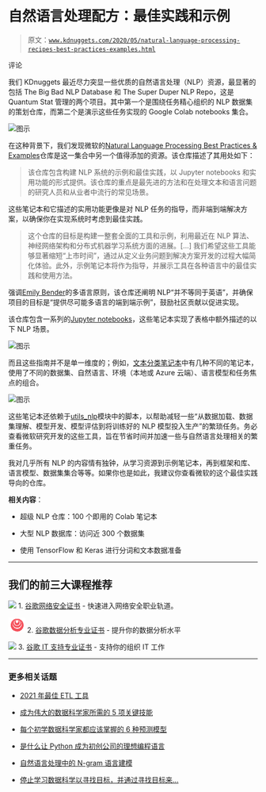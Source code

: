 # 自然语言处理配方：最佳实践和示例

> 原文：[`www.kdnuggets.com/2020/05/natural-language-processing-recipes-best-practices-examples.html`](https://www.kdnuggets.com/2020/05/natural-language-processing-recipes-best-practices-examples.html)

评论

我们 KDnuggets 最近尽力突显一些优质的自然语言处理（NLP）资源，最显著的包括 The Big Bad NLP Database 和 The Super Duper NLP Repo，这是 Quantum Stat 管理的两个项目。其中第一个是围绕任务精心组织的 NLP 数据集的策划仓库，而第二个是演示这些任务实现的 Google Colab notebooks 集合。

![图示](https://github.com/microsoft/nlp-recipes)

在这种背景下，我们发现微软的[Natural Language Processing Best Practices & Examples](https://github.com/microsoft/nlp-recipes)仓库是这一集合中另一个值得添加的资源。该仓库描述了其用处如下：

> 该仓库包含构建 NLP 系统的示例和最佳实践，以 Jupyter notebooks 和实用功能的形式提供。该仓库的重点是最先进的方法和在处理文本和语言问题的研究人员和从业者中流行的常见场景。

这些笔记本和它描述的实用功能更像是对 NLP 任务的指导，而非端到端解决方案，以确保你在实现系统时考虑到最佳实践。

> 这个仓库的目标是构建一整套全面的工具和示例，利用最近在 NLP 算法、神经网络架构和分布式机器学习系统方面的进展。[...] 我们希望这些工具能够显著缩短“上市时间”，通过从定义业务问题到解决方案开发的过程大幅简化体验。此外，示例笔记本将作为指导，并展示工具在各种语言中的最佳实践和使用方法。

强调[Emily Bender](https://twitter.com/emilymbender)的多语言原则，该仓库还阐明 NLP“并不等同于英语”，并确保项目的目标是“提供尽可能多语言的端到端示例”，鼓励社区贡献以促进实现。

该仓库包含一系列的[Jupyter notebooks](https://github.com/microsoft/nlp-recipes/tree/master/examples)，这些笔记本实现了表格中额外描述的以下 NLP 场景。

![图示](https://github.com/microsoft/nlp-recipes/tree/master/examples)

而且这些指南并不是单一维度的；例如，[文本分类笔记本](https://github.com/microsoft/nlp-recipes/tree/master/examples/text_classification)中有几种不同的笔记本，使用了不同的数据集、自然语言、环境（本地或 Azure 云端）、语言模型和任务焦点的组合。

![图示](https://github.com/microsoft/nlp-recipes/tree/master/examples/text_classification)

这些笔记本还依赖于[utils_nlp](https://github.com/microsoft/nlp-recipes/tree/master/utils_nlp)模块中的脚本，以帮助减轻一些“从数据加载、数据集理解、模型开发、模型评估到将训练好的 NLP 模型投入生产”的繁琐任务。务必查看微软研究开发的这些工具，旨在节省时间并加速一些与自然语言处理相关的繁重任务。

我对几乎所有 NLP 的内容情有独钟，从学习资源到示例笔记本，再到框架和库、语言模型、数据集集合等等。如果你也是如此，我建议你查看微软的这个最佳实践导向的仓库。

**相关内容**：

+   超级 NLP 仓库：100 个即用的 Colab 笔记本

+   大型 NLP 数据库：访问近 300 个数据集

+   使用 TensorFlow 和 Keras 进行分词和文本数据准备

* * *

## 我们的前三大课程推荐

![](img/0244c01ba9267c002ef39d4907e0b8fb.png) 1\. [谷歌网络安全证书](https://www.kdnuggets.com/google-cybersecurity) - 快速进入网络安全职业轨道。

![](img/e225c49c3c91745821c8c0368bf04711.png) 2\. [谷歌数据分析专业证书](https://www.kdnuggets.com/google-data-analytics) - 提升你的数据分析水平

![](img/0244c01ba9267c002ef39d4907e0b8fb.png) 3\. [谷歌 IT 支持专业证书](https://www.kdnuggets.com/google-itsupport) - 支持你的组织 IT 工作

* * *

### 更多相关话题

+   [2021 年最佳 ETL 工具](https://www.kdnuggets.com/2021/12/mozart-best-etl-tools-2021.html)

+   [成为伟大的数据科学家所需的 5 项关键技能](https://www.kdnuggets.com/2021/12/5-key-skills-needed-become-great-data-scientist.html)

+   [每个初学数据科学家都应该掌握的 6 种预测模型](https://www.kdnuggets.com/2021/12/6-predictive-models-every-beginner-data-scientist-master.html)

+   [是什么让 Python 成为初创公司的理想编程语言](https://www.kdnuggets.com/2021/12/makes-python-ideal-programming-language-startups.html)

+   [自然语言处理中的 N-gram 语言建模](https://www.kdnuggets.com/2022/06/ngram-language-modeling-natural-language-processing.html)

+   [停止学习数据科学以寻找目标，并通过寻找目标来…](https://www.kdnuggets.com/2021/12/stop-learning-data-science-find-purpose.html)
